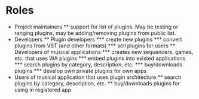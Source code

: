 # Roles

* Project maintainers
** support for list of plugins. May be testing or ranging plugins, may be adding/removing plugins from public list.
* Developers
** Plugin developers
*** create new plugins
*** convert plugins from VST (and other formats)
*** sell plugins for users
** Developers of musical applications
*** creates new sequencers, games, etc. that uses WA plugins
*** embed plugins into existed applications
*** search plugins by category, description, etc.
*** buy/downloads plugins
*** develop own private plugins for own apps
* Users of musical application that uses plugin architecture
** search plugins by category, description, etc.
** buy/downloads plugins for using in registered app

